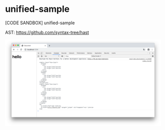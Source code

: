 # unified-sample

[CODE SANDBOX] unified-sample

AST: https://github.com/syntax-tree/hast

![](https://raw.githubusercontent.com/konojunya/unified-sample/master/screenshots/unified.png)
